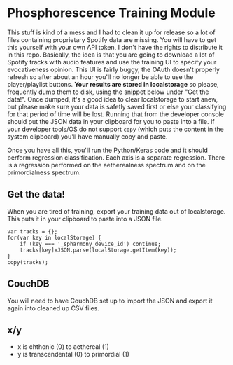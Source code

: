 # Phosphorescence Training Module
This stuff is kind of a mess and I had to clean it up for release so a lot of files containing proprietary Spotify data are missing. You will have to get this yourself with your own API token, I don't have the rights to distribute it in this repo. Basically, the idea is that you are going to download a lot of Spotify tracks with audio features and use the training UI to specify your evocativeness opinion. This UI is fairly buggy, the OAuth doesn't properly refresh so after about an hour you'll no longer be able to use the player/playlist buttons. **Your results are stored in localstorage** so please, frequently dump them to disk, using the snippet below under "Get the data!". Once dumped, it's a good idea to clear localstorage to start anew, but please make sure your data is safetly saved first or else your classifying for that period of time will be lost. Running that from the developer console should put the JSON data in your clipboard for you to paste into a file. If your developer tools/OS do not support `copy` (which puts the content in the system clipboard) you'll have manually copy and paste.

Once you have all this, you'll run the Python/Keras code and it should perform regression classification. Each axis is a separate regression. There is a regression performed on the aetherealness spectrum and on the primordialness spectrum.

## Get the data!

When you are tired of training, export your training data out of localstorage. This puts it in your clipboard to paste into a JSON file.

```
var tracks = {};
for(var key in localStorage) {
    if (key === '_spharmony_device_id') continue;
    tracks[key]=JSON.parse(localStorage.getItem(key));
}
copy(tracks);
```

## CouchDB

You will need to have CouchDB set up to import the JSON and export it again into cleaned up CSV files.

## x/y

- x is chthonic (0) to aethereal (1)
- y is transcendental (0) to primordial (1)


